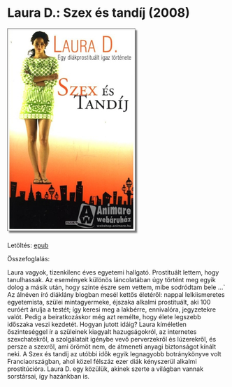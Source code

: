 # <a name="id_904">Laura D.: Szex és tandíj (2008)</a>
<img src="https://github.com/BercziSandor/calibre_lib/raw/main/Laura%20D_/Szex%20es%20tandij%20%28904%29/cover.jpg" alt="cover" width="300"/>

Letöltés: [epub](https://github.com/BercziSandor/calibre_lib/raw/main/Laura%20D_/Szex%20es%20tandij%20%28904%29/Szex%20es%20tandij%20-%20Laura%20D_.epub)

Összefoglalás:
<div>
<p>Laura ​vagyok, tizenkilenc éves egyetemi hallgató. Prostituált lettem, hogy tanulhassak. Az események különös láncolatában úgy történt meg egyik dolog a másik után, hogy szinte észre sem vettem, mibe sodródtam bele …` Az álnéven író diáklány blogban mesél kettős életéről: nappal lelkiismeretes egyetemista, szülei mintagyermeke, éjszaka alkalmi prostituált, aki 100 euróért árulja a testét; így keresi meg a lakbérre, ennivalóra, jegyzetekre valót. Pedig a beiratkozáskor még azt remélte, hogy élete legszebb időszaka veszi kezdetét. Hogyan jutott idáig? Laura kíméletlen őszinteséggel ír a szüleinek kiagyalt hazugságokról, az internetes szexchatekről, a szolgálatait igénybe vevő perverzekről és lúzerekről, és persze a szexről, ami örömöt nem, de átmeneti anyagi biztonságot kínált neki. A Szex és tandíj az utóbbi idők egyik legnagyobb botránykönyve volt Franciaországban, ahol közel félszáz ezer diák kényszerül alkalmi prostitúcióra. Laura D. egy közülük, akinek szerte a világban vannak sorstársai, így hazánkban is.</p></div>

